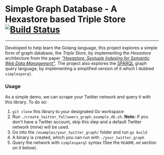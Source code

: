# Simple Graph Database - A Hexastore based Triple Store  [![Build Status](https://travis-ci.com/thundergolfer/simplegraphdb.svg?token=yHGWQ42iK2BPk1FjaUMc&branch=master)](https://travis-ci.com/thundergolfer/simplegraphdb)
------

Developed to help learn the Golang language, this project explores a
simple form of graph database, the *Triple Store*, by implementing the
*Hexastore* architecture from the paper [*"Hexastore: Sextuple Indexing
for Semantic Web Data
Management"*](http://www.vldb.org/pvldb/1/1453965.pdf). The project also
explores the [SPARQL](https://en.wikipedia.org/wiki/SPARQL) graph query language, by implementing a simplified
version of it which I dubbed `simplesparql`.

### Usage

As a simple demo, we can scrape your Twitter network and query it with
this library. To do so:

1. `git clone` this library to your designated Go workspace
2. Run `./create_twitter_followers_graph_example_db.sh`. **Note:** If
   you don't have a Twitter account, skip this step and a default
Twitter network (mine) will be used.
3. Go into the `/examples/your_twitter_graph/` folder and run `go build`
4. A binary is created, which you can run with `./your_twitter_graph`
5. Query the network with `simplesparql` syntax (See the `README.md`
   section on it below).
